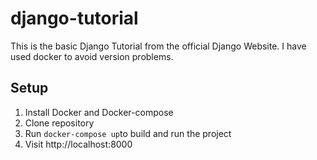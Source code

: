 # django-tutorial

This is the basic Django Tutorial from the official Django Website. I have used docker to avoid version problems.

## Setup
1. Install Docker and Docker-compose
2. Clone repository
3. Run `docker-compose up`to build and run the project
4. Visit http://localhost:8000